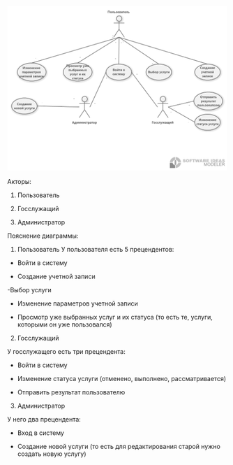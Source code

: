 # 
![](https://github.com/Marina200426/PIS-Belonogov-Chelokhsaeva/blob/main/Диаграмма%20прецендентов%20(use%20case)/Usecasediagram1.png)


Акторы:

1.	Пользователь

2.	Госслужащий

3.	Администратор

Пояснение диаграммы:

1.	Пользователь
У пользователя есть 5 прецендентов:

- Войти в систему

- Создание учетной записи

-Выбор услуги

- Изменение параметров учетной записи

- Просмотр уже выбранных услуг и их статуса (то есть те, услуги, которыми он уже пользовался)

2. Госслужащий

У госслужащего есть три прецендента:

- Войти в систему

- Изменение статуса услуги (отменено, выполнено, рассматривается)

- Отправить результат пользователю

3. Администратор

У него два прецендента:

- Вход в систему

- Создание новой услуги (то есть для редактирования старой нужно создать новую услугу)

